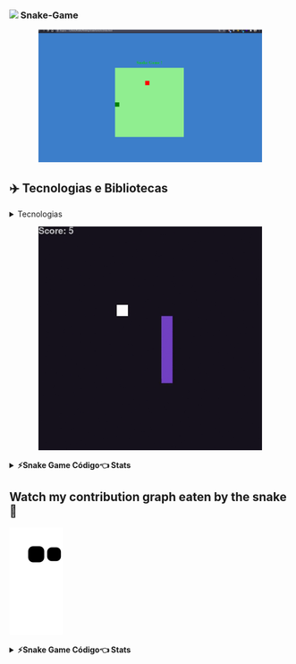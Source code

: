 
### <img src="https://media.giphy.com/media/VgCDAzcKvsR6OM0uWg/giphy.gif" width="50"> Snake-Game

  
 <p align="center">
  <img src="https://github.com/Nathan-Andrade/snakeGame/blob/master/github-pictures/gifSnakeGame.gif?raw=true"  width="400">
</p>

 ## :airplane: Tecnologias e Bibliotecas
<details><summary>Tecnologias</summary>

Este projeto foi desenvolvido com as seguintes tecnologias:


-   [HTML5](https://developer.mozilla.org/en-US/docs/Web/Guide/HTML/HTML5)
-   [CSS3](https://developer.mozilla.org/en-US/docs/Archive/CSS3)
-   [Javascript](https://developer.mozilla.org/en-US/docs/Web/JavaScript)


## :information_source: Como rodar a aplicação
<p>
	Abra seu VS Code, em seguida clique com o botão direito do mouse sobre o arquivo `index.html` e selecione `Open with Live Server` ou `Open in Default Browser`.
	E por fim o mais importante de todos, DIVIRTA-SE BASTANTE !!
</p>


</details>

<p align="center">
  <img src="https://github.com/anandanobre/snake-game/blob/main/snakegame.gif" width="400" />
</p>

<details><summary><b>⚡Snake Game Código👈  Stats</b></summary>

# Snake Game(Jogo da cobrinha)
Jogo da cobrinha desenvolvido com pygame

<p align="center">
  <img src="https://github.com/anandanobre/snake-game/blob/main/snakegame.gif" width="400" />
</p>
<br />
Caso seja necessário instalação da biblioteca execute o seguinte comando no prompt do anaconta ou no terminal da IDE:

```
pip install pygame
```

</details>

## Watch my contribution graph eaten by the snake🐍
  ![snake gif](https://github.com/AnaTODOS/AnaTODOS/blob/output/github-contribution-grid-snake.svg)

<details><summary><b>⚡Snake Game Código👈  Stats</b></summary>


```diff

# Nome da Actions:  
name: Snake Game

# Controlador do tempo que sera feito a atualização dos arquivos.
on:
  schedule:
      # Será atualizado a cada 5 horas.
    - cron: "0 */5 * * *"

# Permite executar na na lista de Actions (utilizado para testes de build).
  workflow_dispatch:

# Regras
jobs:
  build:
    runs-on: ubuntu-latest
    steps:

    # Checks repo under $GITHUB_WORKSHOP, so your job can access it
      - uses: actions/checkout@v2

    # Repositorio que será utilizado para gerar os arquivos.
      - uses: Platane/snk@master
        id: snake-gif
        with:
          github_user_name: AnaaQA  #Seu usuario
          gif_out_path: dist/github-contribution-grid-snake.gif
          svg_out_path: dist/github-contribution-grid-snake.svg

      - run: git status

      # Para as atualizações.
      - name: Push changes
        uses: ad-m/github-push-action@master
        with:
          github_token: ${{ secrets.GITHUB_TOKEN }}
          branch: master
          force: true

      - uses: crazy-max/ghaction-github-pages@v2.1.3
        with:
          # the output branch we mentioned above
          target_branch: output
          build_dir: dist
        env:
          GITHUB_TOKEN: ${{ secrets.GITHUB_TOKEN }}

´´´

</details>

